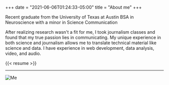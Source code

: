 +++
date = "2021-06-06T01:24:33-05:00" 
title = "About me"
+++

Recent graduate from the University of Texas at Austin
BSA in Neuroscience with a minor in Science Communication

After realizing research wasn't a fit for me, I took journalism classes and found that my true passion lies in communicating. My unique experience in both science and journalism allows me to translate technical material like science and data. I have experience in web development, data analysis, video, and audio.

{{< resume >}}

---

![Me](/img/about.jpg)
